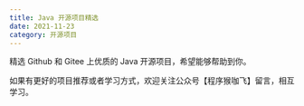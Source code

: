 ```yaml
---
title: Java 开源项目精选
date: 2021-11-23
category: 开源项目
---
```


精选 Github 和 Gitee 上优质的 Java 开源项目，希望能够帮助到你。

如果有更好的项目推荐或者学习方式，欢迎关注公众号【程序猴咖飞】留言，相互学习。



